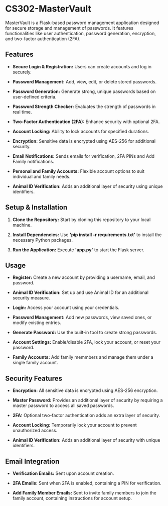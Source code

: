 # CS302-MasterVault
MasterVault is a Flask-based password management application designed for secure storage and management of passwords. It features functionalities like user authentication, 
password generation, encryption, and two-factor authentication (2FA).


## Features
* **Secure Login & Registration:** Users can create accounts and log in securely.

* **Password Management:** Add, view, edit, or delete stored passwords.

* **Password Generation:** Generate strong, unique passwords based on user-defined criteria.

* **Password Strength Checker:** Evaluates the strength of passwords in real time.

* **Two-Factor Authentication (2FA):** Enhance security with optional 2FA.

* **Account Locking:** Ability to lock accounts for specified durations.

* **Encryption:** Sensitive data is encrypted using AES-256 for additional security.

* **Email Notifications:** Sends emails for verification, 2FA PINs and Add Family notifications.

* **Personal and Family Accounts:** Flexible account options to suit individual and family needs.

* **Animal ID Verification:** Adds an additional layer of security using unique identifiers.



## Setup & Installation
1. **Clone the Repository:** Start by cloning this repository to your local machine.
   
2. **Install Dependencies:** Use **'pip install -r requirements.txt'** to install the necessary Python packages.
   
3. **Run the Application:** Execute **'app.py'** to start the Flask server.

## Usage
* **Register:** Create a new account by providing a username, email, and password.

* **Animal ID Verification:** Set up and use Animal ID for an additional security measure.
  
* **Login:** Access your account using your credentials.
  
* **Password Management:** Add new passwords, view saved ones, or modify existing entries.
  
* **Generate Password:** Use the built-in tool to create strong passwords.
  
* **Account Settings:** Enable/disable 2FA, lock your account, or reset your password.

* **Family Accounts:** Add family memmbers and manage them under a single family account.


## Security Features
* **Encryption:** All sensitive data is encrypted using AES-256 encryption.

* **Master Password:** Provides an additional layer of security by requiring a master password to access all saved passwords.
  
* **2FA:** Optional two-factor authentication adds an extra layer of security.
  
* **Account Locking:** Temporarily lock your account to prevent unauthorized access.

* **Animal ID Verification:** Adds an additional layer of security with unique identifiers.

## Email Integration
* **Verification Emails:** Sent upon account creation.
  
* **2FA Emails:** Sent when 2FA is enabled, containing a PIN for verification.

* **Add Family Member Emails:** Sent to invite family members to join the family account, containing instructions for account setup.
   



